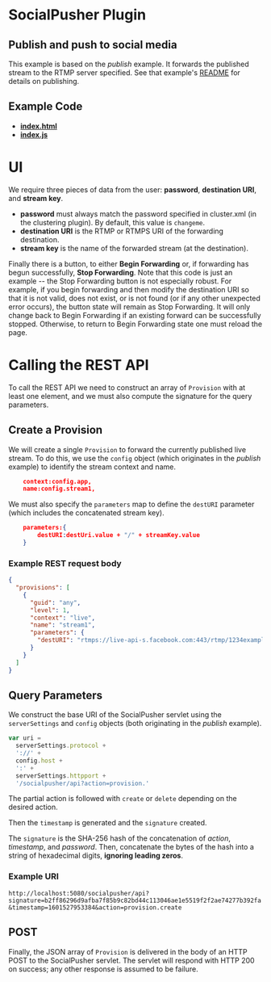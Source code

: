 # SocialPusher Plugin

## Publish and push to social media

This example is based on the _publish_ example. It forwards the published stream to the RTMP server specified. See that example's [README](../publish/README.md) for details on publishing.

## Example Code

- **[index.html](index.html)**
- **[index.js](index.js)**

# UI

We require three pieces of data from the user: **password**, **destination URI**, and **stream key**.

- **password** must always match the password specified in cluster.xml (in the clustering plugin). By default, this value is `changeme`.
- **destination URI** is the RTMP or RTMPS URI of the forwarding destination.
- **stream key** is the name of the forwarded stream (at the destination).

Finally there is a button, to either **Begin Forwarding** or, if forwarding has begun successfully, **Stop Forwarding**. Note that this code is just an example -- the Stop Forwarding button is not especially robust. For example, if you begin forwarding and then modify the destination URI so that it is not valid, does not exist, or is not found (or if any other unexpected error occurs), the button state will remain as Stop Forwarding. It will only change back to Begin Forwarding if an existing forward can be successfully stopped. Otherwise, to return to Begin Forwarding state one must reload the page.

# Calling the REST API

To call the REST API we need to construct an array of `Provision` with at least one element, and we must also compute the signature for the query parameters.

## Create a Provision

We will create a single `Provision` to forward the currently published live stream. To do
this, we use the `config` object (which originates in the _publish_ example) to identify the stream context and name.

```json
	context:config.app,
	name:config.stream1,
```

We must also specify the `parameters` map to define the `destURI` parameter (which includes the concatenated stream key).

```json
	parameters:{
		destURI:destUri.value + "/" + streamKey.value
	}
```

### Example REST request body

```json
{
  "provisions": [
    {
      "guid": "any",
      "level": 1,
      "context": "live",
      "name": "stream1",
      "parameters": {
        "destURI": "rtmps://live-api-s.facebook.com:443/rtmp/1234exampleStreamKey"
      }
    }
  ]
}
```

## Query Parameters

We construct the base URI of the SocialPusher servlet using the `serverSettings` and `config` objects (both originating in the _publish_ example).

```javascript
var uri =
  serverSettings.protocol +
  '://' +
  config.host +
  ':' +
  serverSettings.httpport +
  '/socialpusher/api?action=provision.'
```

The partial action is followed with `create` or `delete` depending on the desired action.

Then the `timestamp` is generated and the `signature` created.

The `signature` is the SHA-256 hash of the concatenation of _action_, _timestamp_, and _password_. Then, concatenate the bytes of the hash into a string of hexadecimal digits, **ignoring leading zeros**.

### Example URI

`http://localhost:5080/socialpusher/api?signature=b2ff86296d9afba7f85b9c82bd44c113046ae1e5519f2f2ae74277b392fa&timestamp=1601527953384&action=provision.create`

## POST

Finally, the JSON array of `Provision` is delivered in the body of an HTTP POST to the SocialPusher servlet. The servlet will respond with HTTP 200 on success; any other response is assumed to be failure.
